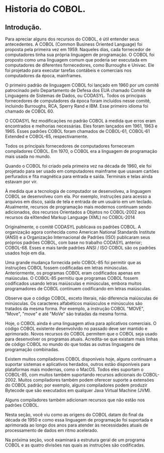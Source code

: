 # Historia do COBOL.
## Introdução.
Para apreciar alguns dos recursos do COBOL, é útil entender seus antecedentes. A COBOL (Common Business Oriented Language) foi proposta pela primeira vez em 1959. Naqueles dias, cada fornecedor de computadores tinha sua própria linguagem de programação. O COBOL foi proposto como uma linguagem comum que poderia ser executada em computadores de diferentes fornecedores, como Burroughs e Univac. Ele foi projetado para executar tarefas contábeis e comerciais nos computadores da época, mainframes.

O primeiro padrão de linguagem COBOL foi lançado em 1960 por um comitê patrocinado pelo Departamento de Defesa dos EUA chamado Comitê de Linguagens de Sistemas de Dados, ou CODASYL. Todos os principais fornecedores de computadores da época foram incluídos nesse comitê, incluindo Burroughs, RCA, Sperry Rand e IBM. Esse primeiro idioma foi chamado de COBOL 60.

O CODASYL fez modificações no padrão COBOL à medida que erros eram encontrados e melhorias necessárias. Eles foram lançados em 1961, 1963 e 1965. Esses padrões COBOL foram chamados de COBOL-61, COBOL-61 Extended e COBOL-65, respectivamente.

Todos os principais fornecedores de computadores forneceram compiladores COBOL. Em 1970, o COBOL era a linguagem de programação mais usada no mundo.

Quando o COBOL foi criado pela primeira vez na década de 1960, ele foi projetado para ser usado em computadores mainframe que usavam cartões perfurados e fita magnética para entrada e saída. Terminais e telas ainda estavam por vir.

À medida que a tecnologia de computador se desenvolveu, a linguagem COBOL se desenvolveu com ela. Por exemplo, instruções para acesso a arquivos em disco, saída de tela e entrada de um usuário em um teclado. Atualmente, recursos de programação mais modernos continuam sendo adicionados, dos recursos Orientados a Objetos no COBOL-2002 aos recursos da eXtended Markup Language (XML) no COBOL-2014

Originalmente, o comitê CODASYL publicava os padrões COBOL. A organização agora conhecida como American National Standards Institute (ANSI) e a Organização Internacional de Padrões (ISO) publicaram seus próprios padrões COBOL, com base no trabalho CODASYL anterior; COBOL-68. Esses e mais tarde padrões ANSI / ISO COBOL são os padrões usados hoje em dia.

Uma grande mudança fornecida pelo COBOL-85 foi permitir que as instruções COBOL fossem codificadas em letras minúsculas. Anteriormente, os programas COBOL eram codificados apenas em maiúsculas. O COBOL-85 permitiu que programas COBOL fossem codificados usando letras maiúsculas e minúsculas, embora muitos programadores de COBOL continuem codificando em letras maiúsculas.

Observe que o código COBOL, exceto literais, não diferencia maiúsculas de minúsculas. Os caracteres alfabéticos maiúsculos e minúsculos são tratados da mesma forma. Por exemplo, a instrução COBOL "MOVE", "Move", "move" e até "MoVe" são tratadas da mesma forma.

Hoje, o COBOL ainda é uma linguagem ativa para aplicativos comerciais. O código COBOL existente desenvolvido no passado deve ser mantido e aprimorado. Novos recursos do COBOL permitem que o COBOL seja usado para desenvolver os programas atuais. Acredita-se que existam mais linhas de código COBOL no mundo do que todas as outras linguagens de programação combinadas.

Existem muitos compiladores COBOL disponíveis hoje, alguns continuam a suportar sistemas e aplicativos herdados, outros estão disponíveis para plataformas mais modernas, como o MacOS. Todos eles suportam o COBOL-85, com muitos também suportando recursos adicionais do COBOL-2002. Muitos compiladores também podem oferecer suporte a extensões do COBOL padrão; por exemplo, alguns compiladores podem produzir Bytecode que são executados em qualquer Java Virtual Machine (JVM).

Alguns compiladores também adicionam recursos que não estão nos padrões COBOL.

Nesta seção, você viu como as origens do COBOL datam do final da década de 1950 e como essa linguagem de programação foi suportada e aprimorada ao longo dos anos para atender às necessidades atuais de processamento de dados em ritmo acelerado.

Na próxima seção, você examinará a estrutura geral de um programa COBOL e as quatro divisões nas quais as instruções são codificadas.
